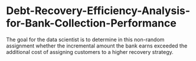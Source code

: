 # Debt-Recovery-Efficiency-Analysis-for-Bank-Collection-Performance
The goal for the data scientist is to determine in this non-random assignment whether the incremental amount the bank earns exceeded the additional cost of assigning customers to a higher recovery strategy.
